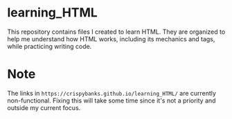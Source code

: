# learning_HTML
This repository contains files I created to learn HTML. They are organized to help me understand how HTML works, including its mechanics and tags, while practicing writing code.

# Note
The links in `https://crispybanks.github.io/learning_HTML/` are currently non-functional. Fixing this will take some time since it's not a priority and outside my current focus.
